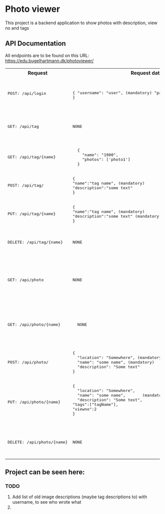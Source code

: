 # Photo viewer
This project is a backend application to show photos with description, view no and tags

## API Documentation 
All endpoints are to be found on this URL: https://edu.bugelhartmann.dk/photoviewer/
<table>
<tr>
<th>
Request
</th>
<th>
Request data (json)
</th>
<th>
Response
</th>
<th>
Description
</th>
</tr>
<!-- ########## LOGIN ####################-->
<tr>
<td>
<pre>
<br/>POST: /api/login<br/>
</pre>
</td>

<td>
<pre>

  {
    "username": "user", (mandatory)
    "password": "password" (mandatory)
}
</pre>
</td>
<td>
<pre>
json
  {
  "username": "admin",
  "token": "dfJhbGci..."
}
</pre>
</td>
<td>

</td>
</tr>
<!-- ########## GET TAGS ####################-->
<tr>

<td>
<pre>
<br/>GET: /api/tag<br/>
</pre>
</td>

<td>
<pre>NONE</pre>
</td>
<td>
<pre>
  [
  {
    "name": "1900",
    "photos": ['photo1']
  },...]
</pre>
</td>
<td>

</td>
</tr>
<!-- ########## GET TAG ####################-->
<tr>

<td>
<pre>
<br/>GET: /api/tag/{name}<br/>
</pre>
</td>

<td>
<pre>
  {
    "name": "1900",
    "photos": ['photo1']
  }
</pre>
</td>
<td>
<pre>
{
    "name": "1900",
    "photos": ['photo1']
}
</pre>
</td>
<td>

</td>
</tr>
<!-- ########## POST TAG ####################-->
<tr>

<td>
<pre>
<br/>POST: /api/tag/<br/>
</pre>
</td>

<td>
<pre>
{
"name":"tag name", (mandatory)
"description":"some text"
}
</pre>
</td>
<td>
<pre>
{"name":"tag name","description":"some text"}
</pre>
</td>
<td>
PROTECTED
</td>
</tr>
<!-- ########## PUT TAG ####################-->
<tr>

<td>
<pre>
<br/>PUT: /api/tag/{name}<br/>
</pre>
</td>

<td>
<pre>
{
"name":"tag name", (mandatory)
"description":"some text" (mandatory)
}
</pre>
</td>
<td>
<pre>
{"name":"tag name","description":"some text"}
</pre>
</td>
<td>
PROTECTED
</td>
</tr>
<!-- ########## DELETE TAG ####################-->
<tr>

<td>
<pre>
<br/>DELETE: /api/tag/{name}<br/>
</pre>
</td>

<td>
<pre>
NONE
</pre>
</td>
<td>
<pre>
{
"name":"tag name", (mandatory)
"description":"some text"
}
</pre>
</td>
<td>
PROTECTED
</td>
</tr>
<!-- ########## PHOTO ####################-->
<!-- ########## GET PHOTO ####################-->
<tr>

<td>
<pre>
<br/>GET: /api/photo<br/>
</pre>
</td>

<td>
<pre>NONE</pre>
</td>
<td>
<pre>
[
{
  "location": "Somewhere",
  "name": "somename",
  "viewno": 0,
  "description": "Some text",
  "tags": [{"name":"tagname"},..]
},...]
</pre>
</td>
<td>

</td>
</tr>
<!-- ########## GET PHOTO ####################-->
<tr>

<td>
<pre>
<br/>GET: /api/photo/{name}<br/>
</pre>
</td>

<td>
<pre>
  NONE
</pre>
</td>
<td>
<pre>
{
  "location": "Somewhere",
  "name": "somename",
  "viewno": 0,
  "description": "Some text",
  "tags": [{"name":"tagname"},..]
}
</pre>
</td>
<td>

</td>
</tr>
<!-- ########## POST PHOTO ####################-->
<tr>

<td>
<pre>
<br/>POST: /api/photo/<br/>
</pre>
</td>

<td>
<pre>
{
  "location": "Somewhere", (mandatory)
  "name": "some name", (mandatory)
  "description": "Some text"
}
</pre>
</td>
<td>
<pre>
{
  "location": "Somewhere",
  "name": "some name",
  "description": "Some text"
}
</pre>
</td>
<td>
PROTECTED
</td>
</tr>
<!-- ########## PUT PHOTO ####################-->
<tr>

<td>
<pre>
<br/>PUT: /api/photo/{name}<br/>
</pre>
</td>

<td>
<pre>
{
  "location": "Somewhere", 
  "name": "some name",       (mandatory)
  "description": "Some text",
"tags":["tagName"],
"viewno":2
}

</pre>
</td>
<td>
<pre>
{
  "location": "Somewhere",
  "name": "some name",
  "description": "Some text"
}
</pre>
</td>
<td>
PROTECTED
Updating the viewno will change viewno for all other images
</td>
</tr>
<!-- ########## DELETE PHOTO ####################-->
<tr>

<td>
<pre>
<br/>DELETE: /api/photo/{name}<br/>
</pre>
</td>

<td>
<pre>
NONE
</pre>
</td>
<td>
<pre>
{
  "location": "Somewhere",
  "name": "some name",
  "description": "Some text"
}
</pre>
</td>
<td>
PROTECTED
</td>
</tr>

</table>

## Project can be seen here: 
### TODO
1. Add list of old image descriptions (maybe tag descriptions to) with username, to see who wrote what
2. 